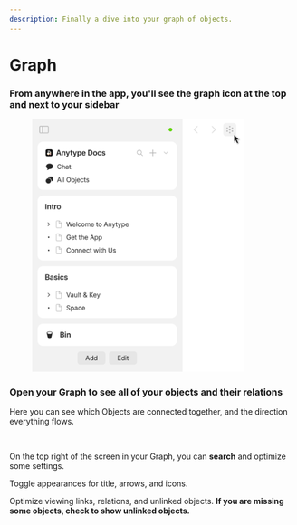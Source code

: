 ```yaml
---
description: Finally a dive into your graph of objects.
---
```


# Graph

### From anywhere in the app, you'll see the graph icon at the top and next to your sidebar

<figure><img src="../.gitbook/assets/image (105).png" alt="" width="375"><figcaption></figcaption></figure>

### Open your Graph to see all of your objects and their relations

Here you can see which Objects are connected together, and the direction everything flows.

<figure><img src="../.gitbook/assets/image (10).png" alt=""><figcaption></figcaption></figure>

On the top right of the screen in your Graph, you can **search** and optimize some settings.&#x20;

Toggle appearances for title, arrows, and icons.&#x20;

Optimize viewing links, relations, and unlinked objects. **If you are missing some objects, check to show unlinked objects.**

<figure><img src="../.gitbook/assets/image (84).png" alt=""><figcaption></figcaption></figure>
